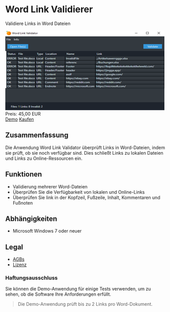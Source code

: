 # Word Link Validierer

Validiere Links in Word Dateien

<div class="splash">
    <img alt="Splash" src="/content/solutions/finished/Word_Link_Validator/img/Word_Link_Validator_splash.png">
    <div class="price">Preis: 45,00 EUR</div>
    <div class="purchase">
        <a class="button" rel="download" type="application/zip" href="/api/download?key=<?= \urlencode('V29yZExpbmtWYWxpZGF0b3JBcHBfRGVtbw=='); ?>">Demo</a>
        <a class="button" href="#">Kaufen</a>
    </div>
</div>

## Zusammenfassung

Die Anwendung Word Link Validator überprüft Links in Word-Dateien, indem sie prüft, ob sie noch verfügbar sind. Dies schließt Links zu lokalen Dateien und Links zu Online-Ressourcen ein.

## Funktionen

* Validierung mehrerer Word-Dateien
* Überprüfen Sie die Verfügbarkeit von lokalen und Online-Links
* Überprüfen Sie link in der Kopfzeil, Fußzeile, Inhalt, Kommentaren und Fußnoten

## Abhängigkeiten

* Microsoft Windows 7 oder neuer

## Legal

* [AGBs](/de/terms)
* [Lizenz](https://github.com/Karaka-Management/WordLinkValidatorApp/blob/master/LICENSE.txt)

### Haftungsausschluss

Sie können die Demo-Anwendung für einige Tests verwenden, um zu sehen, ob die Software Ihre Anforderungen erfüllt.

> Die Demo-Anwendung prüft bis zu 2 Links pro Word-Dokument.